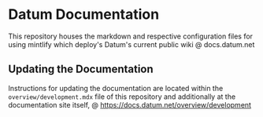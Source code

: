 # Datum Documentation

This repository houses the markdown and respective configuration files for using mintlify which deploy's Datum's current public wiki @ docs.datum.net

## Updating the Documentation

Instructions for updating the documentation are located within the `overview/development.mdx` file of this repository and additionally at the documentation site itself, @ https://docs.datum.net/overview/development
